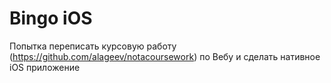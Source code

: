 # Bingo iOS
Попытка переписать курсовую работу (https://github.com/alageev/notacoursework) по Вебу и сделать нативное iOS приложение
